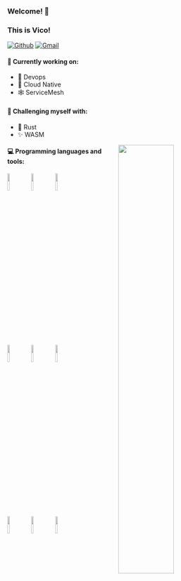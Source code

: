 ### Welcome! 🎃
### This is Vico!

[![Github](https://img.shields.io/badge/-Github-000?style=flat&logo=Github&logoColor=white)](https://github.com/vicoooo26)
[![Gmail](https://img.shields.io/badge/-Gmail-c14438?style=flat&logo=Gmail&logoColor=white)](mailto:vicochu24826@gmail.com)


#### 🔭 Currently working on:
- 🔗 Devops
- 🛫 Cloud Native
- 🕸 ServiceMesh

#### 👺 Challenging myself with:
- 🦀 Rust
- ✨ WASM
<img width="50%" align="right" src="https://github-readme-stats.vercel.app/api?username=vicoooo26&show_icons=true&hide_border=true" />

#### :computer: Programming languages and tools:

<p>

<code><img width="10%" src="https://www.vectorlogo.zone/logos/golang/golang-ar21.svg"></code>
<code><img width="10%" src="https://www.vectorlogo.zone/logos/typescriptlang/typescriptlang-ar21.svg"></code>
<code><img width="10%" src="https://www.vectorlogo.zone/logos/java/java-ar21.svg"></code>
<br/>
<code><img width="10%" src="https://www.vectorlogo.zone/logos/docker/docker-ar21.svg"></code>
<code><img width="10%" src="https://www.vectorlogo.zone/logos/containerdio/containerdio-ar21.svg"></code>
<code><img width="10%" src="https://www.vectorlogo.zone/logos/kubernetes/kubernetes-ar21.svg"></code>
<br/>
<code><img width="10%" src="https://www.vectorlogo.zone/logos/istioio/istioio-ar21.svg"></code>
<code><img width="10%" src="https://www.vectorlogo.zone/logos/envoyproxyio/envoyproxyio-ar21.svg"></code>
<code><img width="10%" src="https://www.vectorlogo.zone/logos/vim/vim-ar21.svg"></code>

</p>

